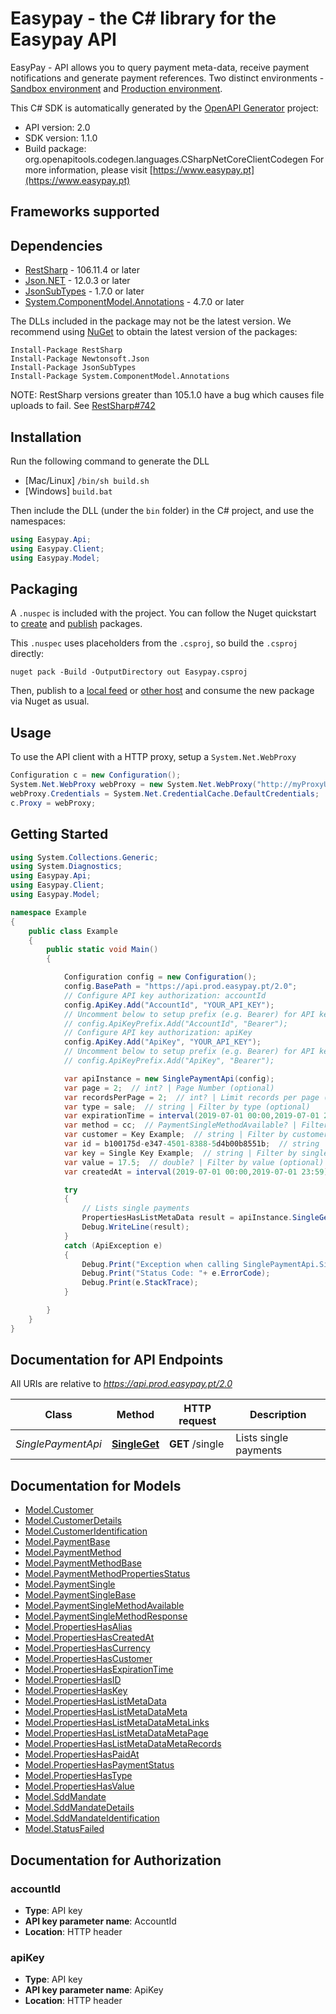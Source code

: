 # Easypay - the C# library for the Easypay API

EasyPay - API allows you to query payment meta-data, receive payment notifications and generate payment references. Two distinct environments - [Sandbox environment](https://api.test.easypay.pt/docs) and [Production environment](https://api.prod.easypay.pt/docs).

This C# SDK is automatically generated by the [OpenAPI Generator](https://openapi-generator.tech) project:

- API version: 2.0
- SDK version: 1.1.0
- Build package: org.openapitools.codegen.languages.CSharpNetCoreClientCodegen
    For more information, please visit [https://www.easypay.pt](https://www.easypay.pt)

<a name="frameworks-supported"></a>
## Frameworks supported

<a name="dependencies"></a>
## Dependencies

- [RestSharp](https://www.nuget.org/packages/RestSharp) - 106.11.4 or later
- [Json.NET](https://www.nuget.org/packages/Newtonsoft.Json/) - 12.0.3 or later
- [JsonSubTypes](https://www.nuget.org/packages/JsonSubTypes/) - 1.7.0 or later
- [System.ComponentModel.Annotations](https://www.nuget.org/packages/System.ComponentModel.Annotations) - 4.7.0 or later

The DLLs included in the package may not be the latest version. We recommend using [NuGet](https://docs.nuget.org/consume/installing-nuget) to obtain the latest version of the packages:
```
Install-Package RestSharp
Install-Package Newtonsoft.Json
Install-Package JsonSubTypes
Install-Package System.ComponentModel.Annotations
```

NOTE: RestSharp versions greater than 105.1.0 have a bug which causes file uploads to fail. See [RestSharp#742](https://github.com/restsharp/RestSharp/issues/742)

<a name="installation"></a>
## Installation
Run the following command to generate the DLL
- [Mac/Linux] `/bin/sh build.sh`
- [Windows] `build.bat`

Then include the DLL (under the `bin` folder) in the C# project, and use the namespaces:
```csharp
using Easypay.Api;
using Easypay.Client;
using Easypay.Model;
```
<a name="packaging"></a>
## Packaging

A `.nuspec` is included with the project. You can follow the Nuget quickstart to [create](https://docs.microsoft.com/en-us/nuget/quickstart/create-and-publish-a-package#create-the-package) and [publish](https://docs.microsoft.com/en-us/nuget/quickstart/create-and-publish-a-package#publish-the-package) packages.

This `.nuspec` uses placeholders from the `.csproj`, so build the `.csproj` directly:

```
nuget pack -Build -OutputDirectory out Easypay.csproj
```

Then, publish to a [local feed](https://docs.microsoft.com/en-us/nuget/hosting-packages/local-feeds) or [other host](https://docs.microsoft.com/en-us/nuget/hosting-packages/overview) and consume the new package via Nuget as usual.

<a name="usage"></a>
## Usage

To use the API client with a HTTP proxy, setup a `System.Net.WebProxy`
```csharp
Configuration c = new Configuration();
System.Net.WebProxy webProxy = new System.Net.WebProxy("http://myProxyUrl:80/");
webProxy.Credentials = System.Net.CredentialCache.DefaultCredentials;
c.Proxy = webProxy;
```

<a name="getting-started"></a>
## Getting Started

```csharp
using System.Collections.Generic;
using System.Diagnostics;
using Easypay.Api;
using Easypay.Client;
using Easypay.Model;

namespace Example
{
    public class Example
    {
        public static void Main()
        {

            Configuration config = new Configuration();
            config.BasePath = "https://api.prod.easypay.pt/2.0";
            // Configure API key authorization: accountId
            config.ApiKey.Add("AccountId", "YOUR_API_KEY");
            // Uncomment below to setup prefix (e.g. Bearer) for API key, if needed
            // config.ApiKeyPrefix.Add("AccountId", "Bearer");
            // Configure API key authorization: apiKey
            config.ApiKey.Add("ApiKey", "YOUR_API_KEY");
            // Uncomment below to setup prefix (e.g. Bearer) for API key, if needed
            // config.ApiKeyPrefix.Add("ApiKey", "Bearer");

            var apiInstance = new SinglePaymentApi(config);
            var page = 2;  // int? | Page Number (optional) 
            var recordsPerPage = 2;  // int? | Limit records per page (Max: 100) (optional) 
            var type = sale;  // string | Filter by type (optional) 
            var expirationTime = interval(2019-07-01 00:00,2019-07-01 23:59);  // string | Filter by expiration time interval (max 30 days) (optional) 
            var method = cc;  // PaymentSingleMethodAvailable? | Filter by method (optional) 
            var customer = Key Example;  // string | Filter by customer key (optional) 
            var id = b100175d-e347-4501-8388-5d4b00b8551b;  // string | Filter by id (optional) 
            var key = Single Key Example;  // string | Filter by single key (optional) 
            var value = 17.5;  // double? | Filter by value (optional) 
            var createdAt = interval(2019-07-01 00:00,2019-07-01 23:59);  // string | Filter by created datetime interval (max 30 days) (optional) 

            try
            {
                // Lists single payments
                PropertiesHasListMetaData result = apiInstance.SingleGet(page, recordsPerPage, type, expirationTime, method, customer, id, key, value, createdAt);
                Debug.WriteLine(result);
            }
            catch (ApiException e)
            {
                Debug.Print("Exception when calling SinglePaymentApi.SingleGet: " + e.Message );
                Debug.Print("Status Code: "+ e.ErrorCode);
                Debug.Print(e.StackTrace);
            }

        }
    }
}
```

<a name="documentation-for-api-endpoints"></a>
## Documentation for API Endpoints

All URIs are relative to *https://api.prod.easypay.pt/2.0*

Class | Method | HTTP request | Description
------------ | ------------- | ------------- | -------------
*SinglePaymentApi* | [**SingleGet**](docs/SinglePaymentApi.md#singleget) | **GET** /single | Lists single payments


<a name="documentation-for-models"></a>
## Documentation for Models

 - [Model.Customer](docs/Customer.md)
 - [Model.CustomerDetails](docs/CustomerDetails.md)
 - [Model.CustomerIdentification](docs/CustomerIdentification.md)
 - [Model.PaymentBase](docs/PaymentBase.md)
 - [Model.PaymentMethod](docs/PaymentMethod.md)
 - [Model.PaymentMethodBase](docs/PaymentMethodBase.md)
 - [Model.PaymentMethodPropertiesStatus](docs/PaymentMethodPropertiesStatus.md)
 - [Model.PaymentSingle](docs/PaymentSingle.md)
 - [Model.PaymentSingleBase](docs/PaymentSingleBase.md)
 - [Model.PaymentSingleMethodAvailable](docs/PaymentSingleMethodAvailable.md)
 - [Model.PaymentSingleMethodResponse](docs/PaymentSingleMethodResponse.md)
 - [Model.PropertiesHasAlias](docs/PropertiesHasAlias.md)
 - [Model.PropertiesHasCreatedAt](docs/PropertiesHasCreatedAt.md)
 - [Model.PropertiesHasCurrency](docs/PropertiesHasCurrency.md)
 - [Model.PropertiesHasCustomer](docs/PropertiesHasCustomer.md)
 - [Model.PropertiesHasExpirationTime](docs/PropertiesHasExpirationTime.md)
 - [Model.PropertiesHasID](docs/PropertiesHasID.md)
 - [Model.PropertiesHasKey](docs/PropertiesHasKey.md)
 - [Model.PropertiesHasListMetaData](docs/PropertiesHasListMetaData.md)
 - [Model.PropertiesHasListMetaDataMeta](docs/PropertiesHasListMetaDataMeta.md)
 - [Model.PropertiesHasListMetaDataMetaLinks](docs/PropertiesHasListMetaDataMetaLinks.md)
 - [Model.PropertiesHasListMetaDataMetaPage](docs/PropertiesHasListMetaDataMetaPage.md)
 - [Model.PropertiesHasListMetaDataMetaRecords](docs/PropertiesHasListMetaDataMetaRecords.md)
 - [Model.PropertiesHasPaidAt](docs/PropertiesHasPaidAt.md)
 - [Model.PropertiesHasPaymentStatus](docs/PropertiesHasPaymentStatus.md)
 - [Model.PropertiesHasType](docs/PropertiesHasType.md)
 - [Model.PropertiesHasValue](docs/PropertiesHasValue.md)
 - [Model.SddMandate](docs/SddMandate.md)
 - [Model.SddMandateDetails](docs/SddMandateDetails.md)
 - [Model.SddMandateIdentification](docs/SddMandateIdentification.md)
 - [Model.StatusFailed](docs/StatusFailed.md)


<a name="documentation-for-authorization"></a>
## Documentation for Authorization

<a name="accountId"></a>
### accountId

- **Type**: API key
- **API key parameter name**: AccountId
- **Location**: HTTP header

<a name="apiKey"></a>
### apiKey

- **Type**: API key
- **API key parameter name**: ApiKey
- **Location**: HTTP header

